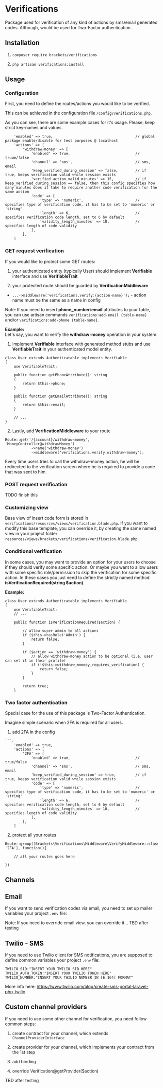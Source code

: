 # Verifications
Package used for verification of any kind of actions by sms/email generated codes. Although, would be used for Two-Factor authentication.

## Installation

1. `composer require brackets/verifications`

2. `php artisan verifications:install`

## Usage

### Configuration
First, you need to define the routes/actions you would like to be verified.

This can be achieved in the configuration file `/config/verifications.php`. 

As you can see, there are some example cases for it's usage. Please, keep strict key-names and values. 
```.
    'enabled' => true,                                      // global package enable/disable for test purposes @ localhost
    'actions' => [
        'withdraw-money' => [
            'enabled' => true,                              // truue/false
            'channel' => 'sms',                             // sms, email
            'keep_verified_during_session' => false,        // if true, keeps verification valid while session exists
            'verified_action_valid_minutes' => 15,          // if keep_verified_during_session == false, then this config specifies how many minutes does it take to require another code verification for the same action 
            'code' => [
                'type' => 'numeric',                        // specifies type of verification code, it has to be set to 'numeric' or 'string'
                'length' => 6,                              // specifies verification code length, set to 6 by default
                'validity_length_minutes' => 10,            // specifies length of code validity
            ],
        ],
    ]
```

### GET request verification
If you would like to protect some GET routes:

1. your authenticated entity (typically User) should implement **Verifiable** interface and use **VerifiableTrait**

2. your protected route should be guarded by **VerificationMiddleware** 
* `...->middleware('verifications.verify:{action-name}');` - action name must be the same as a name in config

Note: If you need to insert **phone_number**/**email** attributes to your table, you can use artisan commands `verifications:add-email {table-name}` and/or `verifications:add-phone {table-name}`.

**Example:**  
Let's say, you want to verify the **withdraw-money** operation in your system. 

1. Implement **Verifiable** interface with generated method stubs and use **VerifiableTrait** in your authenticated model entity.

```.
class User extends Authenticatable implements Verifiable
{
    use VerifiableTrait;

    public function getPhoneAttribute(): string
    {
        return $this->phone;
    }

    public function getEmailAttribute(): string
    {
        return $this->email;
    }
    
    // ...
}
```


2. Lastly, add **VerificationMiddleware** to your route 

```.
Route::get('/{account}/withdraw-money', 'MoneyController@withdrawMoney')
            ->name('withdraw-money')
            ->middleware('verifications.verify:withdraw-money');
```

Every time users tries to call the withdraw-money action, he will be redirected to the verification screen where he is required to provide a code that was sent to him. 

### POST request verification

TODO finish this

### Customizing view

Base view of insert code form is stored in `verifications/resources/views/verification.blade.php`. If you want to modify this base template, you can override it, by creating 
the same named view in your project folder `resources/views/brackets/verifications/verification.blade.php`.

### Conditional verification

In some cases, you may want to provide an option for your users to choose if they should verify some specific action.
Or maybe you want to allow users with some specific role/permission to skip the verification for some specific action.
In these cases you just need to define the strictly named method **isVerificationRequired(string $action)**.

**Example:**
```.
class User extends Authenticatable implements Verifiable
{
    use VerifiableTrait;
    // ...

    public function isVerificationRequired($action) {
    
        // allow super admin to all actions
        if ($this->hasRole('Admin') {
            return false;
        }
    
        if ($action == 'withdraw-money') {
            // allow withdraw-money action to be optional (i.e. user can set it in their profile)
            if (!$this->withdraw_monoey_requires_verification) {
                return false;
            }        
        }
        
        return true; 
    }
```

### Two factor authentication

Special case for the use of this package is Two-Factor Authentication.

Imagine simple scenario when 2FA is required for all users.

1. add 2FA in the config

```
```.
    'enabled' => true,
    'actions' => [
        '2FA' => [
            'enabled' => true,                              // true/false
            'channel' => 'sms',                             // sms, email
            'keep_verified_during_session' => true,         // if true, keeps verification valid while session exists 
            'code' => [
                'type' => 'numeric',                        // specifies type of verification code, it has to be set to 'numeric' or 'string'
                'length' => 6,                              // specifies verification code length, set to 6 by default
                'validity_length_minutes' => 10,            // specifies length of code validity
            ],
        ],
    ]
```

2. protect all your routes
```
Route::group([Brackets\Verifications\Middleware\VerifyMiddleware::class, '2FA'], function(){

    // all your routes goes here
    
})
``` 

## Channels

## Email
If you want to send verification codes via email, you need to set up
mailer variables your project `.env` file:

Note: If you need to override email view, you can override it... TBD after testing

## Twilio - SMS
If you need to use Twilio client for SMS notifications, you are 
supposed to define common variables your project `.env` file:

```.
TWILIO_SID:"INSERT YOUR TWILIO SID HERE"
TWILIO_AUTH_TOKEN:"INSERT YOUR TWILIO TOKEN HERE"
TWILIO_NUMBER:"INSERT YOUR TWILIO NUMBER IN [E.164] FORMAT"
```

More info here: https://www.twilio.com/blog/create-sms-portal-laravel-php-twilio

## Custom channel providers

If you need to use some other channel for verification, you need follow common steps:

1. create contract for your channel, which extends `ChannelProviderInterface` 

2. create provider for your channel, which implements your contract from the 1st step

3. add binding

4. override Verification@getProvider($action)

TBD after testing